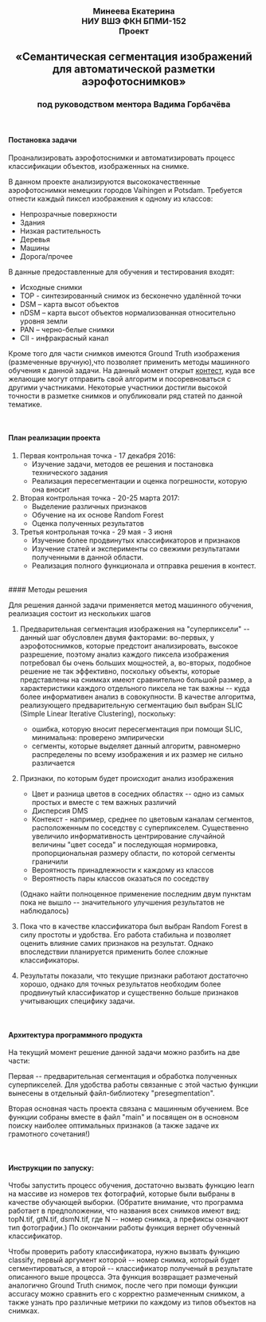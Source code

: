 <h3 align="center">
Минеева Екатерина  <br />
НИУ ВШЭ ФКН БПМИ-152 <br />
Проект  <br />
</h3>
<h2 align="center">
«Семантическая сегментация изображений  <br />
для автоматической разметки аэрофотоснимков»  <br />
</h2>
<h3 align="center">
под руководством ментора Вадима Горбачёва
</h3>
 <br />

#### Постановка задачи

Проанализировать аэрофотоснимки и автоматизировать процесс классификации объектов, изображенных на снимке. 

В данном проекте анализируются высококачественные аэрофотоснимки немецких городов Vaihingen и Potsdam. Требуется отнести каждый пиксел изображения к одному из классов:

* Непрозрачные поверхности
* Здания
* Низкая растительность
* Деревья
* Машины
* Дорога/прочее

В данные предоставленные для обучения и тестирования входят:

* Исходные снимки
* TOP - синтезированный снимок из бесконечно удалённой точки
* DSM – карта высот объектов
* nDSM – карта высот объектов нормализованная относительно уровня земли 
* PAN – черно-белые снимки
* CII - инфракрасный канал

Кроме того для части снимков имеются Ground Truth изображения (размеченные вручную),что позволяет применить методы машинного обучения к данной задачи. На данный момент открыт [контест](http://www2.isprs.org/commissions/comm3/wg4/semantic-labeling.html), куда все желающие могут отправить свой алгоритм и посоревноваться с другими участниками. Некоторые участники достигли высокой точности в разметке снимков и опубликовали ряд статей по данной тематике. 

 <br />

#### План реализации проекта

1. Первая контрольная точка - 17 декабря 2016:
    * Изучение задачи, методов ее решения и постановка технического задания
    * Реализация пересегментации и оценка погрешности, которую она вносит
2. Вторая контрольная точка - 20-25 марта 2017:
    * Выделение различных признаков 
    * Обучение на их основе Random Forest 
    * Оценка полученных результатов
3. Третья контрольная точка - 29 мая - 3 июня
    * Изучение более продвинутых классификаторов и признаков
    * Изучение статей и эксперименты со свежими результатами полученными в данной области.
    * Реализация полного функционала и отправка решения в контест.
    
    


<br />
#### Методы решения

Для решения данной задачи применяется метод машинного обучения, реализация состоит из нескольких шагов

1. Предварительная сегментация изображения на "суперпиксели" -- данный шаг обусловлен двумя факторами: во-первых, у аэрофотоснимков, которые предстоит анализировать, высокое разрешение, поэтому анализ каждого пиксела изображения потребовал бы очень больших мощностей, а, во-вторых, подобное решение не так эффективно, поскольку объекты, которые представлены на снимках имеют сравнительно большой размер, а характеристики каждого отдельного пиксела не так важны -- куда более информативен анализ в совокупности.
В качестве алгоритма, реализующего предварительную сегментацию был выбран SLIC (Simple Linear Iterative Clustering), поскольку:
    * ошибка, которую вносит пересегментация при помощи SLIC, минимальна: проверено эмпирически
    * сегменты, которые выделяет данный алгоритм, равномерно распределены по всему изображения и их размер не сильно различается

2. Признаки, по которым будет происходит анализ изображения
    * Цвет и разница цветов в соседних областях -- одно из самых простых и вместе с тем важных различий 
    * Дисперсия DMS
    * Контекст - например, среднее по цветовым каналам сегментов, расположенным по соседству с суперпикселем. Существенно увеличило информативность центрирование случайной величины "цвет соседа" и последующая нормировка, пропорциональная размеру области, по которой сегменты граничили 
    * Вероятность принадлежности к каждому из классов
    * Вероятность пары классов оказаться по соседству
    
    (Однако найти полноценное применение последним двум пунктам пока не вышло -- значительного улучшения  результатов не наблюдалось)

3. Пока что в качестве классификатора был выбран Random Forest в силу простоты и удобства. Его работа стабильна и позволяет оценить влияние самих признаков на результат. Однако впоследствии планируется применить более сложные классификаторы. 

4. Результаты показали, что текущие признаки работают достаточно хорошо, однако для точных результатов необходим более продвинутый классификатор и существенно больше признаков учитывающих специфику задачи.

    
 <br />

#### Архитектура программного продукта

На текущий момент решение данной задачи можно разбить на две части:

Первая -- предварительная сегментация и обработка полученных суперпикселей. Для удобства работы связанные с этой частью функции вынесены в отдельный файл-библиотеку "presegmentation".

Вторая основная часть проекта связана с машинным обучением. Все функции собраны вместе в файл "main" и посвящен он в основном поиску наиболее оптимальных признаков (а также задаче их грамотного сочетания!)

 <br />

#### Инструкции по запуску:

Чтобы запустить процесс обучения, достаточно вызвать функцию learn на массиве из номеров тех фотографий, которые были выбраны в качестве обучающей выборки. (Обратите внимание, что программа работает в предположении, что названия всех снимков имеют вид: topN.tif, gtN.tif, dsmN.tif, где N -- номер снимка, а префиксы означают тип фотографии.) По окончании работы функция вернет обученный классификатор.

Чтобы проверить работу классификатора, нужно вызвать функцию classify, первый аргумент которой -- номер снимка, который будет сегментироваться, а второй -- классификатор полученый в результате описанного выше процесса. Эта функция возвращает размеченый аналогично Ground Truth снимок, после чего при помощи функции accuracy можно сравнить его с корректно размеченным снимком, а также узнать про различные метрики по каждому из типов объектов на снимках.
